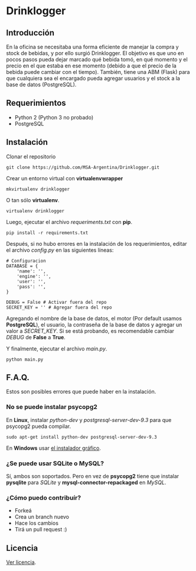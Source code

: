 Drinklogger
===========

Introducción
------------

En la oficina se necesitaba una forma eficiente de manejar la compra y stock de bebidas, y por ello surgió Drinklogger. El objetivo es que uno en pocos pasos pueda dejar marcado qué bebida tomó, en qué momento y el precio en el que estaba en ese momento (debido a que el precio de la bebida puede cambiar con el tiempo). También, tiene una ABM (Flask) para que cualquiera sea el encargado pueda agregar usuarios y el stock a la base de datos (PostgreSQL).

Requerimientos
--------------

* Python 2 (Python 3 no probado)
* PostgreSQL

Instalación
------------

Clonar el repositorio

    git clone https://github.com/MSA-Argentina/Drinklogger.git

Crear un entorno virtual con **virtualenvwrapper**

    mkvirtualenv drinklogger

O tan sólo **virtualenv**.

    virtualenv drinklogger

Luego, ejecutar el archivo _requeriments.txt_ con **pip**.

    pip install -r requirements.txt

Después, si no hubo errores en la instalación de los requerimientos, editar el archivo _config.py_ en las siguientes líneas:

    # Configuracion
    DATABASE = {
        'name': '',
        'engine': '',
        'user': '',
        'pass': '',
    }

    DEBUG = False # Activar fuera del repo
    SECRET_KEY = '' # Agregar fuera del repo

Agregando el nombre de la base de datos, el motor (Por default usamos **PostgreSQL**), el usuario, la contraseña de la base de datos y agregar un valor a *SECRET_KEY*. Si se está probando, es recomendable cambiar _DEBUG_ de **False** a **True**.

Y finalmente, ejecutar el archivo *main.py*.

    python main.py

F.A.Q.
------

Estos son posibles errores que puede haber en la instalación.

### No se puede instalar psycopg2

En **Linux**, instalar _python-dev_ y _postgresql-server-dev-9.3_ para que psycopg2 pueda compilar.

    sudo apt-get install python-dev postgresql-server-dev-9.3

En **Windows** usar [el instalador gráfico](http://stickpeople.com/projects/python/win-psycopg/).

### ¿Se puede usar SQLite o MySQL?

Sí, ambos son soportados. Pero en vez de **psycopg2** tiene que instalar **pysqlite** para _SQLite_ y **mysql-connector-repackaged** en _MySQL_.

### ¿Cómo puedo contribuír?

* Forkeá
* Crea un branch nuevo
* Hace los cambios
* Tirá un pull request :)

Licencia
--------

[Ver licencia](https://raw.githubusercontent.com/MSA-Argentina/Drinklogger/master/LICENSE).